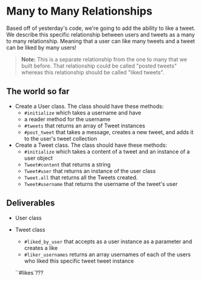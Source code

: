 # Many to Many Relationships

Based off of yesterday's code, we're going to add the ability to like a tweet. We describe this specific relationship between users and tweets as a many to many relationship. Meaning that a user can like many tweets and a tweet can be liked by many users!

> **Note:** This is a separate relationship from the one to many that we built before. That relationship could be called "posted tweets" whereas this relationship should be called "liked tweets".

## The world so far

* Create a User class. The class should have these methods:
  * `#initialize` which takes a username and have
  * a reader method for the username
  * `#tweets` that returns an array of Tweet instances
  * `#post_tweet` that takes a message, creates a new tweet, and adds it to the user's tweet collection
  <!-- * `#print_all_tweets`? -->
* Create a Tweet class. The class should have these methods:
  * `#initialize` which takes a content of a tweet and an instance of a user object
  * `Tweet#content` that returns a string
  * `Tweet#user` that returns an instance of the user class
  * `Tweet.all` that returns all the Tweets created.
  * `Tweet#username` that returns the username of the tweet's user


## Deliverables

<!-- * Like class
  * needs two instance variables that hold a tweet instance and a user instance on initialize -->
* User class
  <!-- * `#like_tweet` that accepts as a tweet instance as a parameter and creates a like -->
  <!-- * `#liked_tweets` that returns a collection of all the tweets this user has liked -->
  <!-- * `#number_of_likes` that returns number of likes this user has done. -->
  <!-- *  `#liked_tweets_contents` returns the contents of each of a user's liked tweets in an array -->


* Tweet class
  <!-- * `#likers` that returns a collection of all the Users who have liked this tweet -->
  * `#liked_by_user` that accepts as a user instance as a parameter and creates a like
  *  `#liker_usernames` returns an array usernames of each of the users who liked this specific tweet tweet instance

  ``#likes`???
